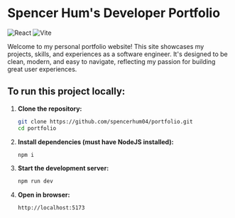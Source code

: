 <!-- @format -->

# Spencer Hum's Developer Portfolio

![React](https://shields.io/badge/react-black?logo=react&style=for-the-badge) ![Vite](https://img.shields.io/badge/Vite-B73BFE?style=for-the-badge&logo=vite&logoColor=FFD62E)

Welcome to my personal portfolio website! This site showcases my projects, skills, and experiences as a software engineer. It's designed to be clean, modern, and easy to navigate, reflecting my passion for building great user experiences.

## To run this project locally:

1. **Clone the repository:**
   ```bash
   git clone https://github.com/spencerhum04/portfolio.git
   cd portfolio
2. **Install dependencies (must have NodeJS installed):**
   ```bash
   npm i
3. **Start the development server:**
   ```bash
   npm run dev
3. **Open in browser:**
   ```bash
   http://localhost:5173
